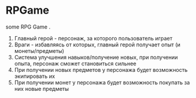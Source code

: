 # RPGame
some RPG Game
.
1. Главный герой - персонаж, за которого пользователь играет
2. Враги - избавляясь от которых, главный герой получает опыт (и монеты/предметы)
3. Система улучшения навыков/получение новых, при получении опыта, персонаж сможет становиться сильнее
4. При получении новых предметов у персонажа будет возможность экипировать их
5. При получении монет у персонажа будет возможность покупать за них новые предметы
